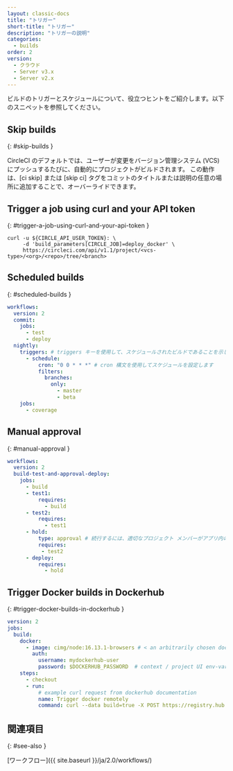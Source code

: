 ```yaml
---
layout: classic-docs
title: "トリガー"
short-title: "トリガー"
description: "トリガーの説明"
categories:
  - builds
order: 2
version:
  - クラウド
  - Server v3.x
  - Server v2.x
---
```



ビルドのトリガーとスケジュールについて、役立つヒントをご紹介します。以下のスニペットを参照してください。

## Skip builds
{: #skip-builds }

CircleCI のデフォルトでは、ユーザーが変更をバージョン管理システム (VCS) にプッシュするたびに、自動的にプロジェクトがビルドされます。 この動作は、[ci skip] または [skip ci] タグをコミットのタイトルまたは説明の任意の場所に追加することで、オーバーライドできます。


## Trigger a job using curl and your API token
{: #trigger-a-job-using-curl-and-your-api-token }

```shell
curl -u ${CIRCLE_API_USER_TOKEN}: \
     -d 'build_parameters[CIRCLE_JOB]=deploy_docker' \
     https://circleci.com/api/v1.1/project/<vcs-type>/<org>/<repo>/tree/<branch>
```

## Scheduled builds
{: #scheduled-builds }

```yml
workflows:
  version: 2
  commit:
    jobs:
      - test
      - deploy
  nightly:
    triggers: # triggers キーを使用して、スケジュールされたビルドであることを示します
      - schedule:
          cron: "0 0 * * *" # cron 構文を使用してスケジュールを設定します
          filters:
            branches:
              only:
                - master
                - beta
    jobs:
      - coverage
```

## Manual approval
{: #manual-approval }

```yml
workflows:
  version: 2
  build-test-and-approval-deploy:
    jobs:
      - build
      - test1:
          requires:
            - build
      - test2:
          requires:
            - test1
      - hold:
          type: approval # 続行するには、適切なプロジェクト メンバーがアプリ内のボタンをクリックする必要があります
          requires:
           - test2
      - deploy:
          requires:
            - hold
```

## Trigger Docker builds in Dockerhub
{: #trigger-docker-builds-in-dockerhub }

```yaml
version: 2
jobs:
  build:
    docker:
      - image: cimg/node:16.13.1-browsers # < an arbitrarily chosen docker image.
        auth:
          username: mydockerhub-user
          password: $DOCKERHUB_PASSWORD  # context / project UI env-var reference
    steps:
      - checkout
      - run:
          # example curl request from dockerhub documentation
          name: Trigger docker remotely
          command: curl --data build=true -X POST https://registry.hub.docker.com/u/svendowideit/testhook/trigger/be579c82-7c0e-11e4-81c4-0242ac110020/
```

## 関連項目
{: #see-also }

[ワークフロー]({{ site.baseurl }}/ja/2.0/workflows/)
